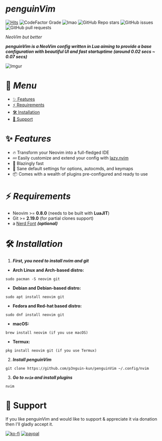 # ***penguinVim***





[![Hits](https://hits.seeyoufarm.com/api/count/incr/badge.svg?url=https%3A%2F%2Fgithub.com%2Fp3nguin-kun%2FpenguinVim&count_bg=%2379C83D&title_bg=%23555555&icon=&icon_color=%23E7E7E7&title=Views&edge_flat=true)](https://hits.seeyoufarm.com)
![CodeFactor Grade](https://img.shields.io/codefactor/grade/github/p3nguin-kun/penguinVim?color=d65d0e&style=for-the-badge)
![lmao](https://img.shields.io/github/repo-size/p3nguin-kun/penguinVim?color=458588&style=for-the-badge)
![GitHub Repo stars](https://img.shields.io/github/stars/p3nguin-kun/penguinVim?color=ebdbb2&style=for-the-badge)
![GitHub issues](https://img.shields.io/github/issues/p3nguin-kun/penguinVim?color=cc241d&style=for-the-badge)
![GitHub pull requests](https://img.shields.io/github/issues-pr/p3nguin-kun/penguinVim?color=689d6a&style=for-the-badge)



*NeoVim but better*

***penguinVim is a NeoVim config written in Lua aiming to provide a base configuration with beautiful UI and fast startuptime (around 0.02 secs ~ 0.07 secs)***

![Imgur](https://i.imgur.com/Oj2b6ec.png)


# 📑 ***Menu***

- [✨ Features](#-features)
- [⚡ Requirements](#%EF%B8%8F-requirements)
- [🛠️ Installation](#%EF%B8%8F-installation)
- [💝 Support](#-support)

# ✨ ***Features***

- 🔥 Transform your Neovim into a full-fledged IDE
- 💤 Easily customize and extend your config with [lazy.nvim](https://github.com/folke/lazy.nvim)
- 🚀 Blazingly fast
- 🧹 Sane default settings for options, autocmds, and keymaps
- 📦 Comes with a wealth of plugins pre-configured and ready to use



# ⚡️ ***Requirements***

- Neovim >= **0.8.0** (needs to be built with **LuaJIT**)
- Git >= **2.19.0** (for partial clones support)
- a [Nerd Font](https://www.nerdfonts.com/) **_(optional)_**



# 🛠️ ***Installation***
1. ***First, you need to install nvim and git***

- **Arch Linux and Arch-based distro:**
```
sudo pacman -S neovim git
```

- **Debian and Debian-based distro:**
```
sudo apt install neovim git
```

- **Fedora and Red-hat based distro:**
```
sudo dnf install neovim git
```
- **macOS:**
```
brew install neovim (if you use macOS)
```

- **Termux:**
```
pkg install neovim git (if you use Termux)
```

2. ***Install penguinVim***
```
git clone https://github.com/p3nguin-kun/penguinVim ~/.config/nvim
```

3. ***Go to ```nvim``` and install plugins***
```
nvim
```

# 💝 Support

If you like penguinVim and would like to support & appreciate it via donation then I'll gladly accept it.

[![ko-fi](https://ko-fi.com/img/githubbutton_sm.svg)](https://ko-fi.com/C0C6LA1W6)
[![paypal](https://camo.githubusercontent.com/fd64c51a4afd8b4e2b84479f9a2b654084602bd15f25ab31cbd7a679d73d129a/68747470733a2f2f696d672e736869656c64732e696f2f62616467652f50617950616c2d3030343537433f7374796c653d666f722d7468652d6261646765266c6f676f3d70617970616c266c6f676f436f6c6f723d7768697465)](https://paypal.me/p3nguinkun)
